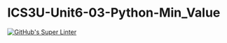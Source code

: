 # ICS3U-Unit6-03-Python-Min_Value

[![GitHub's Super Linter](https://github.com/Rodas-Nega1/ICS3U-Unit6-03-Python-Min_Value/workflows/GitHub's%20Super%20Linter/badge.svg)](https://github.com/Rodas-Nega1/ICS3U-Unit6-03-Python-Min_Value/actions)
